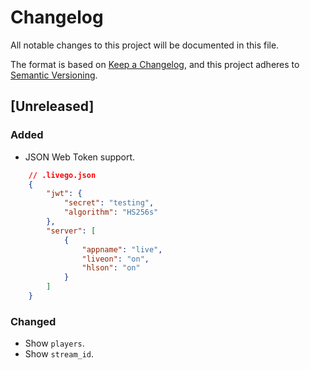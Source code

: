 # Changelog
All notable changes to this project will be documented in this file.

The format is based on [Keep a Changelog](https://keepachangelog.com/en/1.0.0/),
and this project adheres to [Semantic Versioning](https://semver.org/spec/v2.0.0.html).

## [Unreleased]

### Added
- JSON Web Token support.
``` json 
    // .livego.json
    {
        "jwt": {
            "secret": "testing",
            "algorithm": "HS256s"
        },
        "server": [
            {
                "appname": "live",
                "liveon": "on",
                "hlson": "on"
            }
        ]
    }
```

### Changed
- Show `players`.
- Show `stream_id`.